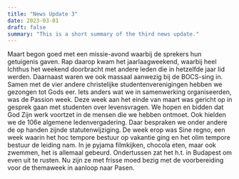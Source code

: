 ```yaml
---
title: "News Update 3"
date: 2023-03-01
draft: false
summary: "This is a short summary of the third news update."
---
```


Maart begon goed met een missie-avond waarbij de sprekers hun getuigenis gaven. Rap daarop kwam het jaarlaagweekend, waarbij heel Ichthus het weekend doorbracht met andere leden die in hetzelfde jaar lid werden.
Daarnaast waren we ook massaal aanwezig bij de BOCS-sing in. Samen met de vier andere christelijke studentenverenigingen hebben we gezongen tot Gods eer. Iets anders wat we in samenwerking organiseerden, was de Passion week. Deze week aan het einde van maart was gericht op in gesprek gaan met studenten over levensvragen. We hopen en bidden dat God Zijn werk voortzet in de mensen die we hebben ontmoet.
Ook hielden we de 106e algemene ledenvergadering. Daar bespraken we onder andere de op handen zijnde statutenwijziging. De week erop was Sine regno, een week waarin het hoc tempore bestuur op vakantie ging en het olim tempore bestuur de leiding nam. In je pyjama filmkijken, chocola eten, maar ook zwemmen, het is allemaal gebeurd. Ondertussen zat het h.t. in Budapest om even uit te rusten. Nu zijn ze met frisse moed bezig met de voorbereiding voor de themaweek in aanloop naar Pasen.
